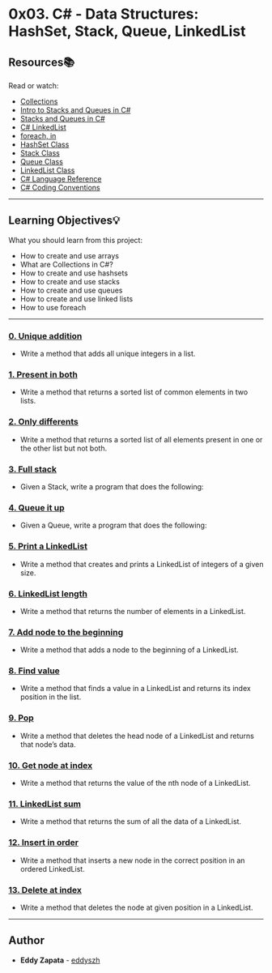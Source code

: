 # 0x03. C# - Data Structures: HashSet, Stack, Queue, LinkedList

## Resources:books:
Read or watch:
* [Collections](https://intranet.hbtn.io/rltoken/ekirnSeu1qCcPCtoiJf5Aw)
* [Intro to Stacks and Queues in C#](https://intranet.hbtn.io/rltoken/-0nOu0XHmyJSsJRytWaBaQ)
* [Stacks and Queues in C#](https://intranet.hbtn.io/rltoken/wHEnFnsknWQuSvtVdDV6wQ)
* [C# LinkedList](https://intranet.hbtn.io/rltoken/DgbpoFD4QviHNQ91opzWxQ)
* [foreach, in](https://intranet.hbtn.io/rltoken/eMJXWTasL-syB_cVOjT_GQ)
* [HashSet Class](https://intranet.hbtn.io/rltoken/DtIG1lXQ9_GY6wavo19aYA)
* [Stack Class](https://intranet.hbtn.io/rltoken/dw63uTwJRqvgBYXL5o-eSQ)
* [Queue Class](https://intranet.hbtn.io/rltoken/vDbfkRT8cb2WV0cGAEwjaQ)
* [LinkedList Class](https://intranet.hbtn.io/rltoken/lxytq7kWDgB18idUQurf8A)
* [C# Language Reference](https://intranet.hbtn.io/rltoken/l7JpcU8KoGOCwnl5P3Goeg)
* [C# Coding Conventions](https://intranet.hbtn.io/rltoken/guHNUWKKeeYHzPR2fTvGVg)

---
## Learning Objectives:bulb:
What you should learn from this project:

* How to create and use arrays
* What are Collections in C#?
* How to create and use hashsets
* How to create and use stacks
* How to create and use queues
* How to create and use linked lists
* How to use foreach

---

### [0. Unique addition](./0-unique_add/)
* Write a method that adds all unique integers in a list.


### [1. Present in both](./1-common_elements/)
* Write a method that returns a sorted list of common elements in two lists.


### [2. Only differents](./2-different_elements/)
* Write a method that returns a sorted list of all elements present in one or the other list but not both.


### [3. Full stack](./3-stack_push_pop/)
* Given a Stack<string>, write a program that does the following:


### [4. Queue it up](./4-queue_enqueue_dequeue)
* Given a Queue<string>, write a program that does the following:


### [5. Print a LinkedList](./5-print_linkedlist/)
* Write a method that creates and prints a LinkedList of integers of a given size.


### [6. LinkedList length](./6-linkedlist_length/)
* Write a method that returns the number of elements in a LinkedList.


### [7. Add node to the beginning](./7-linkedlist_add/)
* Write a method that adds a node to the beginning of a LinkedList.


### [8. Find value](./8-linkedlist_find/)
* Write a method that finds a value in a LinkedList and returns its index position in the list. 


### [9. Pop](./9-linkedlist_pop/)
* Write a method that deletes the head node of a LinkedList and returns that node’s data.


### [10. Get node at index](./10-linkedlist_get_node/)
* Write a method that returns the value of the nth node of a LinkedList. 


### [11. LinkedList sum](./11-linkedlist_sum/)
* Write a method that returns the sum of all the data of a LinkedList.


### [12. Insert in order](./12-linkedlist_insert/)
* Write a method that inserts a new node in the correct position in an ordered LinkedList.


### [13. Delete at index](./13-linkedlist_delete/)
* Write a method that deletes the node at given position in a LinkedList.

---

## Author
* **Eddy Zapata** - [eddyszh](https://github.com/Eddyszh)
